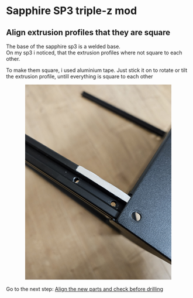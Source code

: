 # Sapphire SP3 triple-z mod

## Align extrusion profiles that they are square
The base of the sapphire sp3 is a welded base. <br>
On my sp3 i noticed, that the extrusion profiles where not square to each other.

To make them square, i used aluminium tape. Just stick it on to rotate or tilt the extrusion profile, untill everything is square to each other
<p align="center">
  <img width="400" src="../pictures/20231231_110421.jpg">
</p>


Go to the next step: <a href="../alignparts/readme.md">Align the new parts and check before drilling</a>
